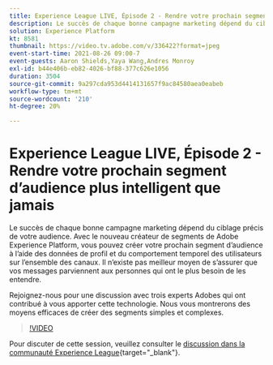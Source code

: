 ```yaml
---
title: Experience League LIVE, Épisode 2 - Rendre votre prochain segment d’audience plus intelligent que jamais
description: Le succès de chaque bonne campagne marketing dépend du ciblage précis de votre audience. Avec le nouveau créateur de segments de Adobe Experience Platform, vous pouvez créer votre prochain segment d’audience à l’aide des données de profil et du comportement temporel des utilisateurs sur l’ensemble des canaux. Il n'y a pas de meilleur moyen de s'assurer que vos messages parviennent aux personnes qui ont le plus besoin de les entendre. Rejoignez-nous pour une discussion avec trois experts Adobes qui ont contribué à vous apporter cette technologie. Nous vous montrerons des moyens efficaces de créer des segments simples et complexes.
solution: Experience Platform
kt: 8581
thumbnail: https://video.tv.adobe.com/v/336422?format=jpeg
event-start-time: 2021-08-26 09:00-7
event-guests: Aaron Shields,Yaya Wang,Andres Monroy
exl-id: b44e406b-eb82-4026-bf88-377c626e1056
duration: 3504
source-git-commit: 9a297cda953d4414131657f9ac84580aea0eabeb
workflow-type: tm+mt
source-wordcount: '210'
ht-degree: 20%

---
```


# Experience League LIVE, Épisode 2 - Rendre votre prochain segment d’audience plus intelligent que jamais

Le succès de chaque bonne campagne marketing dépend du ciblage précis de votre audience. Avec le nouveau créateur de segments de Adobe Experience Platform, vous pouvez créer votre prochain segment d’audience à l’aide des données de profil et du comportement temporel des utilisateurs sur l’ensemble des canaux. Il n’existe pas meilleur moyen de s’assurer que vos messages parviennent aux personnes qui ont le plus besoin de les entendre.

Rejoignez-nous pour une discussion avec trois experts Adobes qui ont contribué à vous apporter cette technologie. Nous vous montrerons des moyens efficaces de créer des segments simples et complexes.

>[!VIDEO](https://video.tv.adobe.com/v/336422/?quality=12&learn=on)

Pour discuter de cette session, veuillez consulter le [discussion dans la communauté Experience League](https://experienceleaguecommunities.adobe.com/t5/adobe-experience-platform/questions-and-discussion-for-experience-league-live-ep-2-make/m-p/420645#M68){target="_blank"}.
